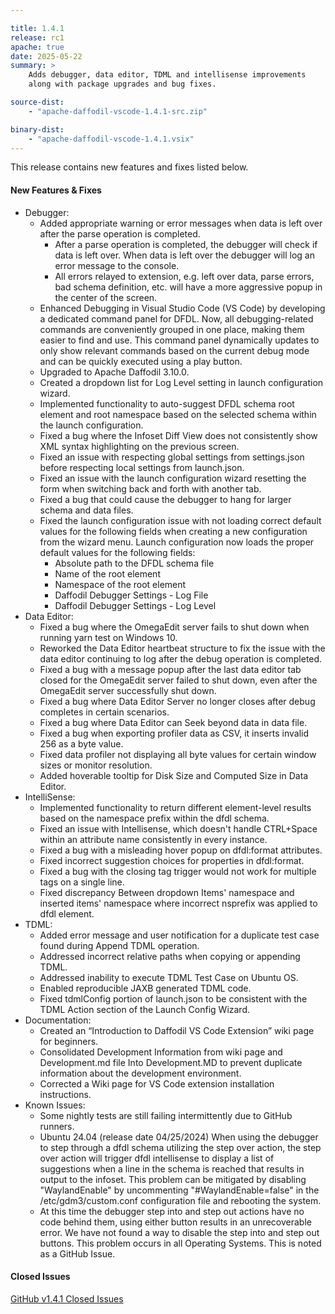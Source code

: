 ```yaml
---

title: 1.4.1
release: rc1
apache: true
date: 2025-05-22
summary: >
    Adds debugger, data editor, TDML and intellisense improvements
    along with package upgrades and bug fixes.

source-dist:
    - "apache-daffodil-vscode-1.4.1-src.zip"

binary-dist:
    - "apache-daffodil-vscode-1.4.1.vsix"
---
```


This release contains new features and fixes listed below.

#### New Features & Fixes

* Debugger:
    * Added appropriate warning or error messages when data is left over after the parse operation is completed.
      * After a parse operation is completed, the debugger will check if data is left over. When data is left over the debugger will log an error message to the console.
      * All errors relayed to extension, e.g. left over data, parse errors, bad schema definition, etc. will have a more aggressive popup in the center of the screen.
    * Enhanced Debugging in Visual Studio Code (VS Code) by developing a dedicated command panel for DFDL. Now, all debugging-related commands are conveniently grouped in one place, making them easier to find and use. This command panel dynamically updates to only show relevant commands based on the current debug mode and can be quickly executed using a play button.
    * Upgraded to Apache Daffodil 3.10.0. 
    * Created a dropdown list for Log Level setting in launch configuration wizard.
    * Implemented functionality to auto-suggest DFDL schema root element and root namespace based on the selected schema within the launch configuration.
    * Fixed a bug where the Infoset Diff View does not consistently show XML syntax highlighting on the previous screen.
    * Fixed an issue with respecting global settings from settings.json before respecting local settings from launch.json.
    * Fixed an issue with the launch configuration wizard resetting the form when switching back and forth with another tab.
    * Fixed a bug that could cause the debugger to hang for larger schema and data files. 
    * Fixed the launch configuration issue with not loading correct default values for the following fields when creating a new configuration from the wizard menu. Launch configuration now loads the proper default values for the following fields:
      * Absolute path to the DFDL schema file
      * Name of the root element
      * Namespace of the root element 
      * Daffodil Debugger Settings - Log File 
      * Daffodil Debugger Settings - Log Level 
* Data Editor:
    * Fixed a bug where the OmegaEdit server fails to shut down when running yarn test on Windows 10.
    * Reworked the Data Editor heartbeat structure to fix the issue with the data editor continuing to log after the debug operation is completed.
    * Fixed a bug with a message popup after the last data editor tab closed for the OmegaEdit server failed to shut down, even after the OmegaEdit server successfully shut down.
    * Fixed a bug where Data Editor Server no longer closes after debug completes in certain scenarios.
    * Fixed a bug where Data Editor can Seek beyond data in data file.
    * Fixed a bug when exporting profiler data as CSV, it inserts invalid 256 as a byte value.
    * Fixed data profiler not displaying all byte values for certain window sizes or monitor resolution.
    * Added hoverable tooltip for Disk Size and Computed Size in Data Editor.
* IntelliSense:
    * Implemented functionality to return different element-level results based on the namespace prefix within the dfdl schema.
    * Fixed an issue with Intellisense, which doesn't handle CTRL+Space within an attribute name consistently in every instance.
    * Fixed a bug with a misleading hover popup on dfdl:format attributes.
    * Fixed incorrect suggestion choices for properties in dfdl:format.
    * Fixed a bug with the closing tag trigger would not work for multiple tags on a single line.
    * Fixed discrepancy Between dropdown Items' namespace and inserted items' namespace where incorrect nsprefix was applied to dfdl element.
* TDML:
    * Added error message and user notification for a duplicate test case found during Append TDML operation.
    * Addressed incorrect relative paths when copying or appending TDML.
    * Addressed inability to execute TDML Test Case on Ubuntu OS.
    * Enabled reproducible JAXB generated TDML code.
    * Fixed tdmlConfig portion of launch.json to be consistent with the TDML Action section of the Launch Config Wizard.
* Documentation:
    * Created an “Introduction to Daffodil VS Code Extension” wiki page for beginners.
    * Consolidated Development Information from wiki page and Development.md file Into Development.MD to prevent duplicate information about the development environment.
    * Corrected a Wiki page for VS Code extension installation instructions.
* Known Issues:
    * Some nightly tests are still failing intermittently due to GitHub runners.
    * Ubuntu 24.04 (release date 04/25/2024) When using the debugger to step through a dfdl schema utilizing the step over action, the step over action will trigger dfdl intellisense to display a list of suggestions when a line in the schema is reached that results in output to the infoset. This problem can be mitigated by disabling "WaylandEnable" by uncommenting "#WaylandEnable=false" in the /etc/gdm3/custom.conf configuration file and rebooting the system.
    * At this time the debugger step into and step out actions have no code behind them, using either button results in an unrecoverable error. We have not found a way to disable the step into and step out buttons. This problem occurs in all Operating Systems. This is noted as a GitHub Issue.

#### Closed Issues

[GitHub v1.4.1 Closed Issues](https://github.com/apache/daffodil-vscode/milestone/11?closed=1)
